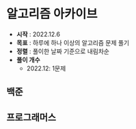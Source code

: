 # 알고리즘 아카이브
- **시작** : 2022.12.6
- **목표** : 하루에 하나 이상의 알고리즘 문제 풀기
- **정렬** : 풀이한 날짜 기준으로 내림차순
- **풀이 개수**
  - 2022.12: 1문제

## 백준

## 프로그래머스
